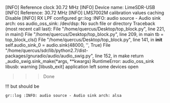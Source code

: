 [INFO] Reference clock 30.72 MHz
[INFO] Device name: LimeSDR-USB
[INFO] Reference: 30.72 MHz
[INFO] LMS7002M calibration values caching Disable
[INFO] RX LPF configured
gr::log :INFO: audio source - Audio sink arch: oss
audio_oss_sink: /dev/dsp: No such file or directory
Traceback (most recent call last):
  File "/home/quercus/Desktop/top_block.py", line 221, in <module>
    main()
  File "/home/quercus/Desktop/top_block.py", line 209, in main
    tb = top_block_cls()
  File "/home/quercus/Desktop/top_block.py", line 141, in __init__
    self.audio_sink_0 = audio.sink(48000, '', True)
  File "/home/quercus/sdr/lib/python2.7/dist-packages/gnuradio/audio/audio_swig.py", line 152, in make
    return _audio_swig.sink_make(*args, **kwargs)
RuntimeError: audio_oss_sink
libusb: warning [libusb_exit] application left some devices open

>>> Done


!!! 
but should be

 `gr::log :INFO: audio source - Audio sink arch: alsa`
